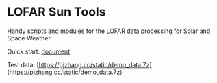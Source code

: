 # LOFAR Sun Tools

 Handy scripts and modules for the LOFAR data processing for Solar and Space Weather.
 
 Quick start: [document](https://lofar-sun-tools.readthedocs.io/en/latest/)

 Test data: [https://pjzhang.cc/static/demo_data.7z](https://pjzhang.cc/static/demo_data.7z)